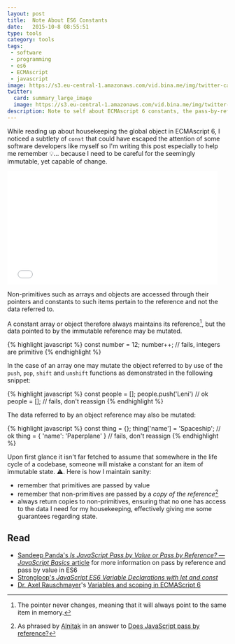 ```yaml
---
layout: post
title:  Note About ES6 Constants
date:   2015-10-8 08:55:51
type: tools
category: tools
tags:
 - software
 - programming 
 - es6
 - ECMAscript 
 - javascript
image: https://s3.eu-central-1.amazonaws.com/vid.bina.me/img/twitter-cards/es6const_thumb.png
twitter:
  card: summary_large_image
  image: https://s3.eu-central-1.amazonaws.com/vid.bina.me/img/twitter-cards/es6const1.png
description: Note to self about ECMAscript 6 constants, the pass-by-reference and pass-by-value ordeal and few tips to remember which may aid in maintaining sanity within (if you really don't want other devs to kill you).
---
```


While reading up about housekeeping the global object in ECMAscript 6, I
noticed a subtlety of `const` that could have escaped the attention of some
software developers like myself so I'm writing this post especially to
help me remember :bulb:... because I need to be careful for the seemingly immutable, yet capable of change.

<div class="element giphy">
<iframe src="//giphy.com/embed/zxxXYJqTlpBnO" width="480" height="259" frameBorder="0" class="giphy-embed" allowFullScreen></iframe>
</div>

Non-primitives such as arrays and objects are
accessed through their pointers and constants to such items pertain to the
reference and not the data referred to.

A constant array or object therefore always maintains its reference[^1],
but the data pointed to by the immutable reference may be mutated.

[^1]: The pointer never changes, meaning that it will always point to the same item in memory.

{% highlight javascript %}
const number = 12;
number++; // fails, integers are primitive
{% endhighlight %}

In the case of an array one may mutate the object referred to by use of the
`push`, `pop`, `shift` and `unshift` functions as demonstrated in
the following snippet:

{% highlight javascript %}
const people = [];
people.push('Leni') // ok
people = []; // fails, don't reassign
{% endhighlight %}

The data referred to by an object reference may also be mutated:

{% highlight javascript %}
const thing = {};
thing['name'] = 'Spaceship'; // ok
thing = { 'name': 'Paperplane' } // fails, don't reassign
{% endhighlight %}

Upon first glance it isn't far fetched to assume that somewhere in the 
life cycle of a codebase, someone will mistake a constant for an item of
immutable state. :warning:. Here is how I maintain sanity:

 - remember that primitives are passed by value
 - remember that non-primitives are passed by a _copy of the reference_[^3]
 - always return copies to non-primitives, ensuring that no one has access
 to the data I need for my housekeeping, effectively giving me some
 guarantees regarding state.

[^2]: The reference to the array is taken by functions as `push`, `pop`, `shift` and `unshift` and the data pointed to by the reference is mutated. The reference never changes.

[^3]: As phrased by [Alnitak](http://stackoverflow.com/users/6782/alnitak) in an answer to [Does JavaScript pass by reference?](http://stackoverflow.com/questions/13104494/does-javascript-pass-by-reference)

## Read

 - [Sandeep Panda's _Is JavaScript Pass by Value or Pass by Reference? — JavaScript Basics_ article](http://www.htmlxprs.com/post/34/pass-by-value-vs-pass-by-reference) for more information on pass by reference and pass by value in ES6
 - [Strongloop's _JavaScript ES6 Variable Declarations with let and const_](https://strongloop.com/strongblog/es6-variable-declarations/)
 - [Dr. Axel Rauschmayer](https://twitter.com/rauchsma)'s [Variables and scoping in ECMAScript 6](http://www.2ality.com/2015/02/es6-scoping.html)
